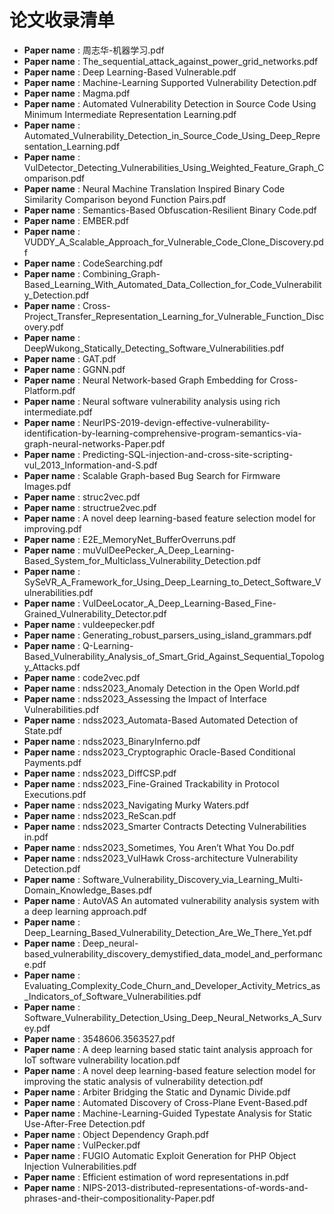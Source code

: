 # 论文收录清单

- **Paper name** : 周志华-机器学习.pdf
- **Paper name** : The_sequential_attack_against_power_grid_networks.pdf
- **Paper name** : Deep Learning-Based Vulnerable.pdf
- **Paper name** : Machine-Learning Supported Vulnerability Detection.pdf
- **Paper name** : Magma.pdf
- **Paper name** : Automated Vulnerability Detection in Source Code Using Minimum Intermediate Representation Learning.pdf
- **Paper name** : Automated_Vulnerability_Detection_in_Source_Code_Using_Deep_Representation_Learning.pdf
- **Paper name** : VulDetector_Detecting_Vulnerabilities_Using_Weighted_Feature_Graph_Comparison.pdf
- **Paper name** : Neural Machine Translation Inspired Binary Code Similarity Comparison beyond Function Pairs.pdf
- **Paper name** : Semantics-Based Obfuscation-Resilient Binary Code.pdf
- **Paper name** : EMBER.pdf
- **Paper name** : VUDDY_A_Scalable_Approach_for_Vulnerable_Code_Clone_Discovery.pdf
- **Paper name** : CodeSearching.pdf
- **Paper name** : Combining_Graph-Based_Learning_With_Automated_Data_Collection_for_Code_Vulnerability_Detection.pdf
- **Paper name** : Cross-Project_Transfer_Representation_Learning_for_Vulnerable_Function_Discovery.pdf
- **Paper name** : DeepWukong_Statically_Detecting_Software_Vulnerabilities.pdf
- **Paper name** : GAT.pdf
- **Paper name** : GGNN.pdf
- **Paper name** : Neural Network-based Graph Embedding for Cross-Platform.pdf
- **Paper name** : Neural software vulnerability analysis using rich intermediate.pdf
- **Paper name** : NeurIPS-2019-devign-effective-vulnerability-identification-by-learning-comprehensive-program-semantics-via-graph-neural-networks-Paper.pdf
- **Paper name** : Predicting-SQL-injection-and-cross-site-scripting-vul_2013_Information-and-S.pdf
- **Paper name** : Scalable Graph-based Bug Search for Firmware Images.pdf
- **Paper name** : struc2vec.pdf
- **Paper name** : structrue2vec.pdf
- **Paper name** : A novel deep learning-based feature selection model for improving.pdf
- **Paper name** : E2E_MemoryNet_BufferOverruns.pdf
- **Paper name** : muVulDeePecker_A_Deep_Learning-Based_System_for_Multiclass_Vulnerability_Detection.pdf
- **Paper name** : SySeVR_A_Framework_for_Using_Deep_Learning_to_Detect_Software_Vulnerabilities.pdf
- **Paper name** : VulDeeLocator_A_Deep_Learning-Based_Fine-Grained_Vulnerability_Detector.pdf
- **Paper name** : vuldeepecker.pdf
- **Paper name** : Generating_robust_parsers_using_island_grammars.pdf
- **Paper name** : Q-Learning-Based_Vulnerability_Analysis_of_Smart_Grid_Against_Sequential_Topology_Attacks.pdf
- **Paper name** : code2vec.pdf
- **Paper name** : ndss2023_Anomaly Detection in the Open World.pdf
- **Paper name** : ndss2023_Assessing the Impact of Interface Vulnerabilities.pdf
- **Paper name** : ndss2023_Automata-Based Automated Detection of State.pdf
- **Paper name** : ndss2023_BinaryInferno.pdf
- **Paper name** : ndss2023_Cryptographic Oracle-Based Conditional Payments.pdf
- **Paper name** : ndss2023_DiffCSP.pdf
- **Paper name** : ndss2023_Fine-Grained Trackability in Protocol Executions.pdf
- **Paper name** : ndss2023_Navigating Murky Waters.pdf
- **Paper name** : ndss2023_ReScan.pdf
- **Paper name** : ndss2023_Smarter Contracts Detecting Vulnerabilities in.pdf
- **Paper name** : ndss2023_Sometimes, You Aren’t What You Do.pdf
- **Paper name** : ndss2023_VulHawk Cross-architecture Vulnerability Detection.pdf
- **Paper name** : Software_Vulnerability_Discovery_via_Learning_Multi-Domain_Knowledge_Bases.pdf
- **Paper name** : AutoVAS An automated vulnerability analysis system with a deep learning approach.pdf
- **Paper name** : Deep_Learning_Based_Vulnerability_Detection_Are_We_There_Yet.pdf
- **Paper name** : Deep_neural-based_vulnerability_discovery_demystified_data_model_and_performance.pdf
- **Paper name** : Evaluating_Complexity_Code_Churn_and_Developer_Activity_Metrics_as_Indicators_of_Software_Vulnerabilities.pdf
- **Paper name** : Software_Vulnerability_Detection_Using_Deep_Neural_Networks_A_Survey.pdf
- **Paper name** : 3548606.3563527.pdf
- **Paper name** : A deep learning based static taint analysis approach for IoT software vulnerability location.pdf
- **Paper name** : A novel deep learning-based feature selection model for improving the static analysis of vulnerability detection.pdf
- **Paper name** : Arbiter Bridging the Static and Dynamic Divide.pdf
- **Paper name** : Automated Discovery of Cross-Plane Event-Based.pdf
- **Paper name** : Machine-Learning-Guided Typestate Analysis for Static Use-After-Free Detection.pdf
- **Paper name** : Object Dependency Graph.pdf
- **Paper name** : VulPecker.pdf
- **Paper name** : FUGIO Automatic Exploit Generation for PHP Object Injection Vulnerabilities.pdf
- **Paper name** : Efficient estimation of word representations in.pdf
- **Paper name** : NIPS-2013-distributed-representations-of-words-and-phrases-and-their-compositionality-Paper.pdf
